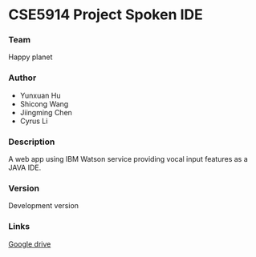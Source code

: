 # CSE5914 Project Spoken IDE

### Team

Happy planet

### Author

  - Yunxuan Hu
  - Shicong Wang
  - Jiingming Chen
  - Cyrus Li

### Description

A web app using IBM Watson service providing vocal input features as a JAVA IDE. 

### Version

Development version

### Links


[Google drive](https://drive.google.com/drive/folders/1TPWm4aJlyv7EZwG5KBrpg4tJYpIeztxk?usp=sharing)

